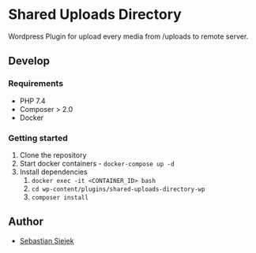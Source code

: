 # Shared Uploads Directory

Wordpress Plugin for upload every media from /uploads to remote server.

## Develop

### Requirements

* PHP 7.4
* Composer > 2.0
* Docker

### Getting started

1. Clone the repository
2. Start docker containers - `docker-compose up -d`
3. Install dependencies
   1. `docker exec -it <CONTAINER_ID> bash`
   2. `cd wp-content/plugins/shared-uploads-directory-wp`
   3. `composer install`

## Author

* [Sebastian Siejek](https://github.com/sebastiansiejek)